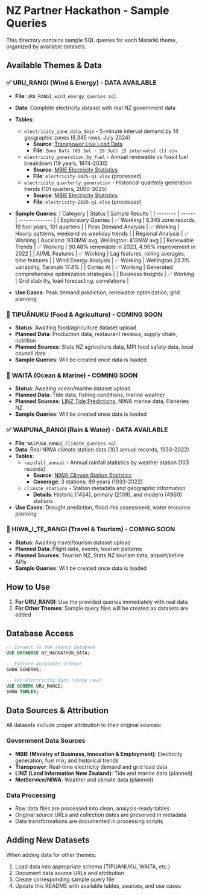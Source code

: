 # NZ Partner Hackathon - Sample Queries

This directory contains sample SQL queries for each Matariki theme, organized by available datasets.

## Available Themes & Data

### ✅ URU_RANGI (Wind & Energy) - **DATA AVAILABLE**
- **File**: `URU_RANGI_wind_energy_queries.sql`
- **Data**: Complete electricity dataset with real NZ government data
- **Tables**: 
  - `electricity_zone_data_5min` - 5-minute interval demand by 14 geographic zones (8,345 rows, July 2024)
    - **Source**: [Transpower Live Load Data](https://www.transpower.co.nz/system-operator/live-system-and-market-data/live-load-data#download)
    - **File**: `Zone Data (01 Jul - 29 Jul) [5 intervals] (1).csv`
  - `electricity_generation_by_fuel` - Annual renewable vs fossil fuel breakdown (19 years, 1974-2030)
    - **Source**: [MBIE Electricity Statistics](https://www.mbie.govt.nz/building-and-energy/energy-and-natural-resources/energy-statistics-and-modelling/energy-statistics/electricity-statistics)
    - **File**: `electricity-2025-q1.xlsx` (processed)
  - `electricity_quarterly_generation` - Historical quarterly generation trends (101 quarters, 2000-2025)
    - **Source**: [MBIE Electricity Statistics](https://www.mbie.govt.nz/building-and-energy/energy-and-natural-resources/energy-statistics-and-modelling/energy-statistics/electricity-statistics)
    - **File**: `electricity-2025-q1.xlsx` (processed)
- **Sample Queries**:
  | Category | Status | Sample Results |
  | -------- | ------ | -------------- |
  | Exploratory Queries | ✅ Working | 8,345 zone records, 19 fuel years, 101 quarters |
  | Peak Demand Analysis | ✅ Working | Hourly patterns, weekend vs weekday trends |
  | Regional Analysis | ✅ Working | Auckland: 930MW avg, Wellington: 413MW avg |
  | Renewable Trends | ✅ Working | 90.48% renewable in 2023, 4.96% improvement in 2022 |
  | AI/ML Features | ✅ Working | Lag features, rolling averages, time features |
  | Wind Energy Analysis | ✅ Working | Wellington 23.3% variability, Taranaki 17.4% |
  | Cortex AI | ✅ Working | Generated comprehensive optimization strategies |
  | Business Insights | ✅ Working | Grid stability, load forecasting, correlations |

- **Use Cases**: Peak demand prediction, renewable optimization, grid planning

### 🔄 TIPUĀNUKU (Food & Agriculture) - **COMING SOON**
- **Status**: Awaiting food/agriculture dataset upload
- **Planned Data**: Production data, restaurant reviews, supply chain, nutrition
- **Planned Sources**: Stats NZ agriculture data, MPI food safety data, local council data
- **Sample Queries**: Will be created once data is loaded

### 🔄 WAITĀ (Ocean & Marine) - **COMING SOON**  
- **Status**: Awaiting ocean/marine dataset upload
- **Planned Data**: Tide data, fishing conditions, marine weather
- **Planned Sources**: [LINZ Tide Predictions](https://www.linz.govt.nz/products-services/tides-and-tidal-streams/tide-predictions), NIWA marine data, Fisheries NZ
- **Sample Queries**: Will be created once data is loaded

### ✅ WAIPUNA_RANGI (Rain & Water) - **DATA AVAILABLE**
- **File**: `WAIPUNA_RANGI_climate_queries.sql`
- **Data**: Real NIWA climate station data (103 annual records, 1933-2022)
- **Tables**:
  - `rainfall_annual` - Annual rainfall statistics by weather station (103 records)
    - **Source**: [NIWA Climate Station Statistics](https://niwa.co.nz/climate-and-weather/climate-data/national-climate-database/climate-stations-statistics)
    - **Coverage**: 3 stations, 89 years (1933-2022)
  - `climate_stations` - Station metadata and geographic information
    - **Details**: Historic (1464), primary (2109), and modern (4960) stations
- **Use Cases**: Drought prediction, flood risk assessment, water resource planning

### 🔄 HIWA_I_TE_RANGI (Travel & Tourism) - **COMING SOON**
- **Status**: Awaiting travel/tourism dataset upload
- **Planned Data**: Flight data, events, tourism patterns
- **Planned Sources**: Tourism NZ, Stats NZ tourism data, airport/airline APIs
- **Sample Queries**: Will be created once data is loaded

## How to Use

1. **For URU_RANGI**: Use the provided queries immediately with real data
2. **For Other Themes**: Sample query files will be created as datasets are added

## Database Access

```sql
-- Connect to the shared database
USE DATABASE NZ_HACKATHON_DATA;

-- Explore available schemas
SHOW SCHEMAS;

-- For electricity data (ready now):
USE SCHEMA URU_RANGI;
SHOW TABLES;
```

## Data Sources & Attribution

All datasets include proper attribution to their original sources:

### Government Data Sources
- **MBIE (Ministry of Business, Innovation & Employment)**: Electricity generation, fuel mix, and historical trends
- **Transpower**: Real-time electricity demand and grid load data
- **LINZ (Land Information New Zealand)**: Tide and marine data (planned)
- **MetService/NIWA**: Weather and climate data (planned)

### Data Processing
- Raw data files are processed into clean, analysis-ready tables
- Original source URLs and collection dates are preserved in metadata
- Data transformations are documented in processing scripts

## Adding New Datasets

When adding data for other themes:
1. Load data into appropriate schema (TIPUANUKU, WAITA, etc.)
2. Document data source URLs and attribution
3. Create corresponding sample query file
4. Update this README with available tables, sources, and use cases